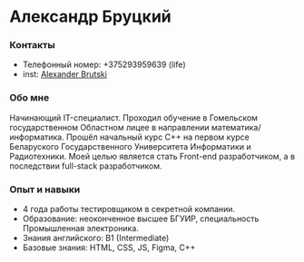 # Александр Бруцкий
### Контакты
+ Телефонный номер: +375293959639 (life)
+ inst: [Alexander Brutski](https://www.instagram.com/alexander.durden/)

### Обо мне
Начинающий IT-специалист. Проходил обучение в Гомельском государственном Областном лицее в направлении математика/информатика. Прошёл начальный курс С++ на первом курсе Беларуского Государственного Университета Информатики и Радиотехники. Моей целью является стать Front-end разработчиком, а в последствии full-stack разработчиком.

### Опыт и навыки
* 4 года работы тестировщиком в секретной компании.
* Образование: неоконченное высшее БГУИР, специальность Промышленная электроника.
* Знания английского: B1 (Intermediate)
* Базовые знания: HTML, CSS, JS, Figma, C++